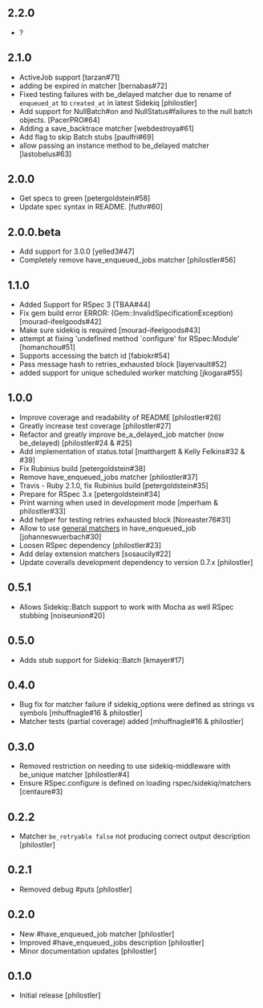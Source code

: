 2.2.0
---
* ?

2.1.0
---
* ActiveJob support [tarzan#71]
* adding be expired in matcher [bernabas#72]
* Fixed testing failures with be_delayed matcher due to rename of `enqueued_at` to `created_at` in latest Sidekiq [philostler]
* Add support for NullBatch#on and NullStatus#failures to the null batch objects. [PacerPRO#64]
* Adding a save_backtrace matcher [webdestroya#61]
* Add flag to skip Batch stubs [paulfri#69]
* allow passing an instance method to be_delayed matcher [lastobelus#63]

2.0.0
---
* Get specs to green [petergoldstein#58]
* Update spec syntax in README. [futhr#60]

2.0.0.beta
---
* Add support for 3.0.0 [yelled3#47]
* Completely remove have_enqueued_jobs matcher [philostler#56]

1.1.0
---
* Added Support for RSpec 3 [TBAA#44]
* Fix gem build error ERROR: (Gem::InvalidSpecificationException) [mourad-ifeelgoods#42]
* Make sure sidekiq is required [mourad-ifeelgoods#43]
* attempt at fixing 'undefined method `configure' for RSpec:Module' [homanchou#51]
* Supports accessing the batch id [fabiokr#54]
* Pass message hash to retries_exhausted block [layervault#52]
* added support for unique scheduled worker matching [jkogara#55]

1.0.0
---
* Improve coverage and readability of README [philostler#26]
* Greatly increase test coverage [philostler#27]
* Refactor and greatly improve be_a_delayed_job matcher (now be_delayed) [philostler#24 & #25]
* Add implementation of status.total [matthargett & Kelly Felkins#32 & #39]
* Fix Rubinius build [petergoldstein#38]
* Remove have_enqueued_jobs matcher [philostler#37]
* Travis - Ruby 2.1.0, fix Rubinius build [petergoldstein#35]
* Prepare for RSpec 3.x [petergoldstein#34]
* Print warning when used in development mode [mperham & philostler#33]
* Add helper for testing retries exhausted block [Noreaster76#31]
* Allow to use [general matchers](https://www.relishapp.com/rspec/rspec-mocks/v/2-14/docs/argument-matchers/general-matchers) in have_enqueued_job [johanneswuerbach#30]
* Loosen RSpec dependency [philostler#23]
* Add delay extension matchers [sosaucily#22]
* Update coveralls development dependency to version 0.7.x [philostler]

0.5.1
---
* Allows Sidekiq::Batch support to work with Mocha as well RSpec stubbing [noiseunion#20]

0.5.0
---
* Adds stub support for Sidekiq::Batch [kmayer#17]

0.4.0
---
* Bug fix for matcher failure if sidekiq_options were defined as strings vs symbols [mhuffnagle#16 & philostler]
* Matcher tests (partial coverage) added [mhuffnagle#16 & philostler]

0.3.0
---
* Removed restriction on needing to use sidekiq-middleware with be_unique matcher [philostler#4]
* Ensure RSpec.configure is defined on loading rspec/sidekiq/matchers [centaure#3]

0.2.2
---
* Matcher ```be_retryable false``` not producing correct output description [philostler]

0.2.1
---
* Removed debug #puts [philostler]

0.2.0
---
* New #have_enqueued_job matcher [philostler]
* Improved #have_enqueued_jobs description [philostler]
* Minor documentation updates [philostler]

0.1.0
---
* Initial release [philostler]
